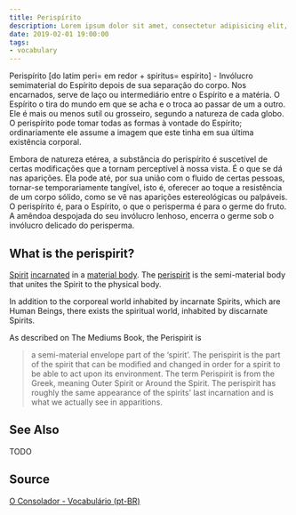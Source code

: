 ```yaml
---
title: Perispírito
description: Lorem ipsum dolor sit amet, consectetur adipisicing elit, sed do eiusmod tempor incididunt ut labore et dolore magna aliqua.  TODO
date: 2019-02-01 19:00:00
tags:
- vocabulary
---
```


Perispírito [do latim peri= em redor + spiritus= espírito] - Invólucro semimaterial do Espírito depois de sua separação do corpo. Nos encarnados, serve de laço ou intermediário entre o Espírito e a matéria. O Espírito o tira do mundo em que se acha e o troca ao passar de um a outro. Ele é mais ou menos sutil ou grosseiro, segundo a natureza de cada globo. O perispírito pode tomar todas as formas à vontade do Espírito; ordinariamente ele assume a imagem que este tinha em sua última existência corporal.

Embora de natureza etérea, a substância do perispírito é suscetível de certas modificações que a tornam perceptível à nossa vista. É o que se dá nas aparições. Ela pode até, por sua união com o fluido de certas pessoas, tornar-se temporariamente tangível, isto é, oferecer ao toque a resistência de um corpo sólido, como se vê nas aparições estereológicas ou palpáveis. O perispírito é, para o Espírito, o que o perisperma é para o germe do fruto. A amêndoa despojada do seu invólucro lenhoso, encerra o germe sob o invólucro delicado do perisperma.

## What is the perispirit?
[Spirit](/about/spirits) [incarnated](/about/incarnation) in a [material body](/about/physical-body). The [perispirit](/about/perispirit) is the semi-material body that unites the Spirit to the physical body.

In addition to the corporeal world inhabited by incarnate Spirits, which are Human Beings, there exists the spiritual world, inhabited by discarnate Spirits.

As described on The Mediums Book, the Perispirit is

> a semi-material envelope part of the ‘spirit’. The perispirit is the part of the spirit that can be modified and changed in order for a spirit to be able to act upon its environment. The term Perispirit is from the Greek, meaning Outer Spirit or Around the Spirit. The perispirit has roughly the same appearance of the spirits’ last incarnation and is what we actually see in apparitions. 

## See Also
TODO

## Source
[O Consolador - Vocabulário (pt-BR)](http://www.oconsolador.com.br/linkfixo/vocabulario/principal.html)

